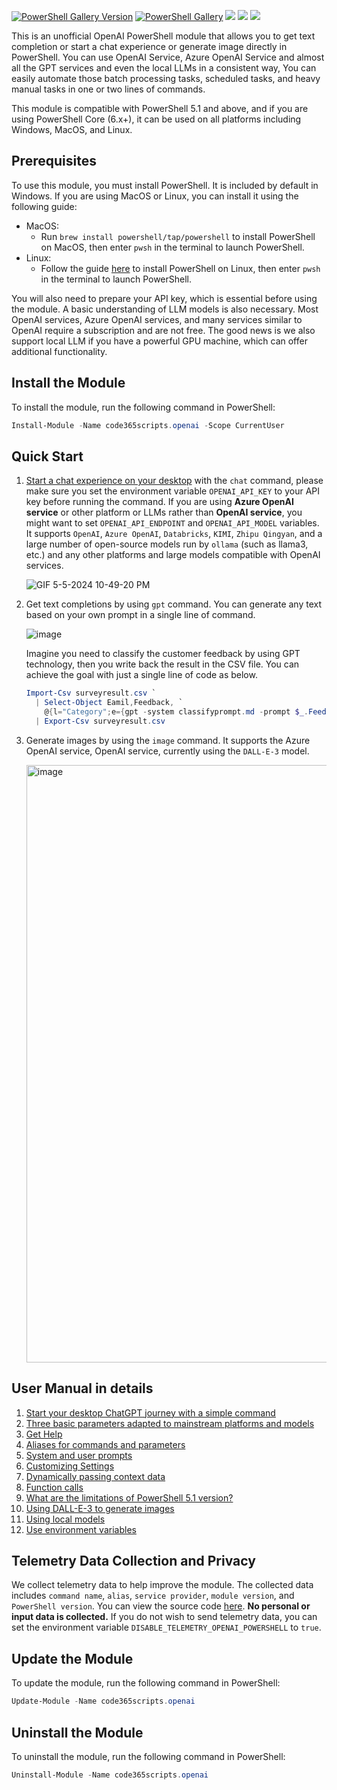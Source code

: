 [![PowerShell Gallery Version](https://img.shields.io/powershellgallery/v/code365scripts.openai?label=code365scripts.openai)](https://www.powershellgallery.com/packages/code365scripts.openai) [![PowerShell Gallery](https://img.shields.io/powershellgallery/dt/code365scripts.openai)](https://www.powershellgallery.com/packages/code365scripts.openai) [![](https://img.shields.io/badge/change-logs-blue)](CHANGELOG.md) [![](https://img.shields.io/badge/lang-简体中文-blue)](README.zh.md) [![](https://img.shields.io/badge/user_manual-English-blue)](https://github.com/chenxizhang/openai-powershell/discussions/categories/use-cases)

This is an unofficial OpenAI PowerShell module that allows you to get text completion or start a chat experience or generate image directly in PowerShell. You can use OpenAI Service, Azure OpenAI Service and almost all the GPT services and even the local LLMs in a consistent way, You can easily automate those batch processing tasks, scheduled tasks, and heavy manual tasks in one or two lines of commands.

This module is compatible with PowerShell 5.1 and above, and if you are using PowerShell Core (6.x+), it can be used on all platforms including Windows, MacOS, and Linux.

## Prerequisites

To use this module, you must install PowerShell. It is included by default in Windows. If you are using MacOS or Linux, you can install it using the following guide:

- MacOS:
  - Run `brew install powershell/tap/powershell` to install PowerShell on MacOS, then enter `pwsh` in the terminal to launch PowerShell.
- Linux:
  - Follow the guide [here](https://learn.microsoft.com/en-us/powershell/scripting/install/installing-powershell-on-linux?view=powershell-7.3) to install PowerShell on Linux, then enter `pwsh` in the terminal to launch PowerShell.

You will also need to prepare your API key, which is essential before using the module. A basic understanding of LLM models is also necessary. Most OpenAI services, Azure OpenAI services, and many services similar to OpenAI require a subscription and are not free. The good news is we also support local LLM if you have a powerful GPU machine, which can offer additional functionality.

## Install the Module

To install the module, run the following command in PowerShell:

```powershell
Install-Module -Name code365scripts.openai -Scope CurrentUser
```

## Quick Start

1. [Start a chat experience on your desktop](https://github.com/chenxizhang/openai-powershell/discussions/192) with the `chat` command, please make sure you set the environment variable `OPENAI_API_KEY` to your API key before running the command. If you are using **Azure OpenAI service** or other platform or LLMs rather than **OpenAI service**, you might want to set `OPENAI_API_ENDPOINT` and `OPENAI_API_MODEL` variables. It supports `OpenAI`, `Azure OpenAI`, `Databricks`, `KIMI`, `Zhipu Qingyan`, and a large number of open-source models run by `ollama` (such as llama3, etc.) and any other platforms and large models compatible with OpenAI services.

    ![GIF 5-5-2024 10-49-20 PM](https://github.com/chenxizhang/openai-powershell/assets/1996954/eb5629f8-7014-4b0b-84e5-82259265ab07)

1. Get text completions by using `gpt` command. You can generate any text based on your own prompt in a single line of command. 

    ![image](https://github.com/chenxizhang/openai-powershell/assets/1996954/f4a21c9d-93c6-4944-9936-ae3718d40857)

   Imagine you need to classify the customer feedback by using GPT technology, then you write back the result in the CSV file. You can achieve the goal with just a single line of code as below.

   ```powershell
   Import-Csv surveyresult.csv `
     | Select-Object Eamil,Feedback, `
       @{l="Category";e={gpt -system classifyprompt.md -prompt $_.Feedback}} `
     | Export-Csv surveyresult.csv
   ```

1. Generate images by using the `image` command. It supports the Azure OpenAI service, OpenAI service, currently using the `DALL-E-3` model.

    <img width="956" alt="image" src="https://github.com/chenxizhang/openai-powershell/assets/1996954/cdad0352-9a8a-4d8f-bacd-ff8dd989a4bb">

## User Manual in details

1. [Start your desktop ChatGPT journey with a simple command](https://github.com/chenxizhang/openai-powershell/discussions/192)
2. [Three basic parameters adapted to mainstream platforms and models](https://github.com/chenxizhang/openai-powershell/discussions/193)
3. [Get Help](https://github.com/chenxizhang/openai-powershell/discussions/194)
4. [Aliases for commands and parameters](https://github.com/chenxizhang/openai-powershell/discussions/195)
5. [System and user prompts](https://github.com/chenxizhang/openai-powershell/discussions/196)
6. [Customizing Settings](https://github.com/chenxizhang/openai-powershell/discussions/198)
7. [Dynamically passing context data](https://github.com/chenxizhang/openai-powershell/discussions/199)
8. [Function calls](https://github.com/chenxizhang/openai-powershell/discussions/200)
9. [What are the limitations of PowerShell 5.1 version?](https://github.com/chenxizhang/openai-powershell/discussions/201)
10. [Using DALL-E-3 to generate images](https://github.com/chenxizhang/openai-powershell/discussions/202)
11. [Using local models](https://github.com/chenxizhang/openai-powershell/discussions/203)
12. [Use environment variables](https://github.com/chenxizhang/openai-powershell/discussions/204)

## Telemetry Data Collection and Privacy

We collect telemetry data to help improve the module. The collected data includes `command name`, `alias`, `service provider`, `module version`, and `PowerShell version`. You can view the source code [here](https://github.com/chenxizhang/openai-powershell/blob/master/code365scripts.openai/Private/Submit-Telemetry.ps1). **No personal or input data is collected.** If you do not wish to send telemetry data, you can set the environment variable `DISABLE_TELEMETRY_OPENAI_POWERSHELL` to `true`.

## Update the Module

To update the module, run the following command in PowerShell:

```powershell
Update-Module -Name code365scripts.openai
```

## Uninstall the Module

To uninstall the module, run the following command in PowerShell:

```powershell
Uninstall-Module -Name code365scripts.openai
```
